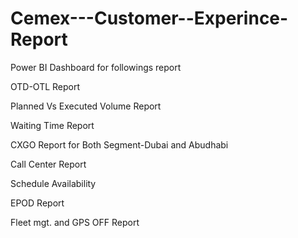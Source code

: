 # Cemex---Customer--Experince-Report
Power BI Dashboard  for followings report

OTD-OTL Report

Planned Vs Executed Volume Report

Waiting Time Report

CXGO Report for Both Segment-Dubai and Abudhabi

Call Center Report

Schedule Availability 

EPOD Report

Fleet mgt. and GPS OFF Report
